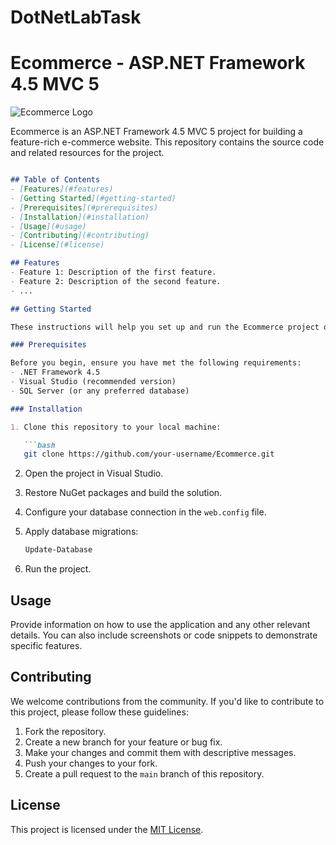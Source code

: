 # DotNetLabTask


# Ecommerce - ASP.NET Framework 4.5 MVC 5

![Ecommerce Logo](/path/to/logo.png)

Ecommerce is an ASP.NET Framework 4.5 MVC 5 project for building a feature-rich e-commerce website. This repository contains the source code and related resources for the project.

```markdown

## Table of Contents
- [Features](#features)
- [Getting Started](#getting-started)
- [Prerequisites](#prerequisites)
- [Installation](#installation)
- [Usage](#usage)
- [Contributing](#contributing)
- [License](#license)

## Features
- Feature 1: Description of the first feature.
- Feature 2: Description of the second feature.
- ...

## Getting Started

These instructions will help you set up and run the Ecommerce project on your local machine for development and testing purposes.

### Prerequisites

Before you begin, ensure you have met the following requirements:
- .NET Framework 4.5
- Visual Studio (recommended version)
- SQL Server (or any preferred database)

### Installation

1. Clone this repository to your local machine:

   ```bash
   git clone https://github.com/your-username/Ecommerce.git
   ```

2. Open the project in Visual Studio.

3. Restore NuGet packages and build the solution.

4. Configure your database connection in the `web.config` file.

5. Apply database migrations:

   ```bash
   Update-Database
   ```

6. Run the project.

## Usage

Provide information on how to use the application and any other relevant details. You can also include screenshots or code snippets to demonstrate specific features.

## Contributing

We welcome contributions from the community. If you'd like to contribute to this project, please follow these guidelines:

1. Fork the repository.
2. Create a new branch for your feature or bug fix.
3. Make your changes and commit them with descriptive messages.
4. Push your changes to your fork.
5. Create a pull request to the `main` branch of this repository.

## License

This project is licensed under the [MIT License](LICENSE.md).


